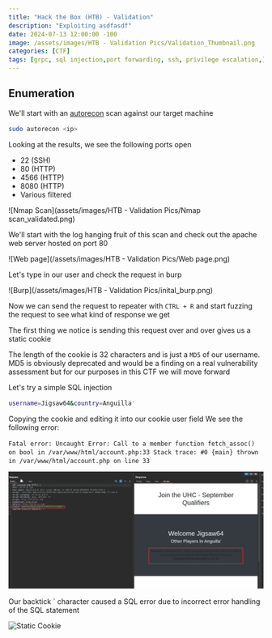 ```yaml
--- 
title: "Hack the Box (HTB) - Validation"
description: "Exploiting asdfasdf"
date: 2024-07-13 12:00:00 -100
image: /assets/images/HTB - Validation Pics/Validation_Thumbnail.png
categories: [CTF]
tags: [grpc, sql injection,port forwarding, ssh, privilege escalation,]    # TAG names should always be lowercase
---
```


## Enumeration

We'll start with an [autorecon](https://github.com/Tib3rius/AutoRecon) scan against our target machine

```bash
sudo autorecon <ip>
```

Looking at the results, we see the following ports open

- 22 (SSH)
- 80 (HTTP)
- 4566 (HTTP)
- 8080 (HTTP)
- Various filtered

![Nmap Scan](assets/images/HTB - Validation Pics/Nmap scan_validated.png)

We'll start with the log hanging fruit of this scan and check out the apache web server hosted on port 80

![Web page](/assets/images/HTB - Validation Pics/Web page.png)

Let's type in our user and check the request in burp

![Burp](/assets/images/HTB - Validation Pics/inital_burp.png)

Now we can send the request to repeater with `CTRL + R` and start fuzzing the request to see what kind of response we get

The first thing we notice is sending this request over and over gives us a static cookie

The length of the cookie is 32 characters and is just a `MD5` of our username. MD5 is obviously deprecated and would be a finding on a real vulnerability assessment but for our purposes in this CTF we will move forward

Let's try a simple SQL injection

```bash
username=Jigsaw64&country=Anguilla' 
```

Copying the cookie and editing it into our cookie user field We see the following error:

 `Fatal error: Uncaught Error: Call to a member function fetch_assoc() on bool in
/var/www/html/account.php:33 Stack trace: #0 {main} thrown in /var/www/html/account.php
on line 33`

![Fatal error](/assets/images/HTB%20-%20Validation%20Pics/Fatal%20error.png)

Our backtick ` character caused a SQL error due to incorrect error handling of the SQL statement

![Static Cookie](/assets/images/HTB%20-%20Validation%20Pics/Static%20Cookie.png)
